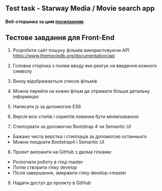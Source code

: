 ## Test task - Starway Media / Movie search app

#### Веб-сторынка за цим [посиланням](https://starway-media.netlify.app/)

## Тестове завдання для Front-End

1. Розробити сайт пошуку фільмів використовуючи API https://www.themoviedb.org/documentation/api

2. Головна сторінка з полем вводу яке реагує на введення кожного символу

3. Внизу відображається список фільмів

4. Можна перейти на кожен фільм де отримати більше детальну інформацію

5. Написати js за допомогою ES6

6. Версія всіх стилів і скриптів повинна бути мінімізованою

7. Стилізувати за допомогою Bootstrap 4 чи Semantic UI
- Бажано чиста верстка і стилізація за допомогою останнього
- Можна поєднати Bootstrap4 і Semantic UI

8. Проект виложити на GitHub з двома гілками:
- Розпочати роботу в гілці master
- Потім створити гліку develop
- Після завершення, змержити гілку develop->master

9. Надати доступ до проекту в GitHub

